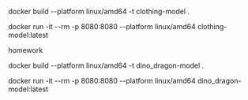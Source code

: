 docker build --platform linux/amd64 -t clothing-model .

docker run -it --rm -p 8080:8080 --platform linux/amd64 clothing-model:latest


homework

docker build --platform linux/amd64 -t dino_dragon-model .

docker run -it --rm -p 8080:8080 --platform linux/amd64 dino_dragon-model:latest